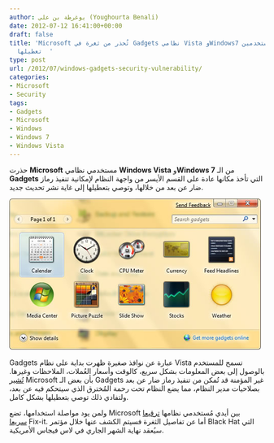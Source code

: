 ```yaml
---
author: يوغرطة بن علي (Youghourta Benali)
date: 2012-07-12 16:41:00+00:00
draft: false
title: 'Microsoft تُحذر من ثغرة في Gadgets نظامي Vista وWindows7 وتطلب من المستخدمين
  تعطيلها  '
type: post
url: /2012/07/windows-gadgets-security-vulnerability/
categories:
- Microsoft
- Security
tags:
- Gadgets
- Microsoft
- Windows
- Windows 7
- Windows Vista
---
```


حذرت **Microsoft** مستخدمي نظامي **Windows Vista** و**Windows 7** من الـ **Gadgets** التي تأخذ مكانها عادة على القسم الأيسر من واجهة النظام لإمكانية تنفيذ رماز ضار عن بعد من خلالها، وتوصي بتعطيلها إلى غاية نشر تحديث جديد.




[![](Microsoft-Windows-7-Desktop-Gadgets.jpg)
](Microsoft-Windows-7-Desktop-Gadgets.jpg)




Gadgets عبارة عن نوافذ صغيرة ظهرت بداية على نظام Vista تسمح للمستخدم بالوصول إلى بعض المعلومات بشكل سريع، كالوقت وأسعار العُملات، الملاحظات وغيرها. [تُشير](http://technet.microsoft.com/en-us/security/advisory/2719662) Microsoft بأن بعض الـ Gadgets غير المؤمنة قد تُمكن من تنفيذ رماز ضار عن بعد بصلاحيات مدير النظام، مما يضع النظام تحت رحمة المُخترق الذي سيتحكم فيه عن بعد، ولتفادي ذلك توصي بتعطيلها بشكل كامل.




ولمن يود مواصلة استخدامها، تضع Microsoft بين أيدي مُستخدمي نظامها [ترقيعا سريعا](http://support.microsoft.com/kb/2719662/en-US) Fix-it. أما عن تفاصيل الثغرة فسيتم الكشف عنها خلال مؤتمر Black Hat التي سيُعقد نهاية الشهر الجاري في لاس فيجاس الأمريكية.
